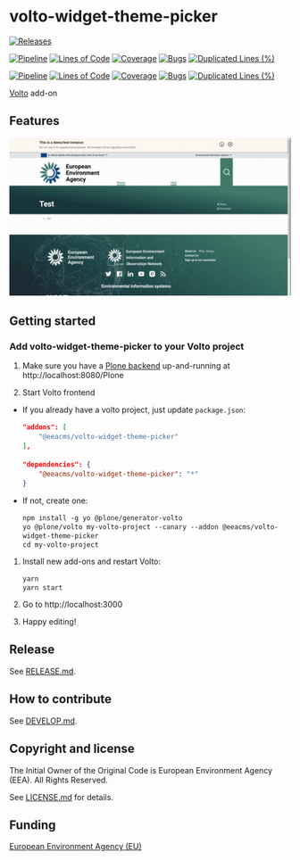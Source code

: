 # volto-widget-theme-picker

[![Releases](https://img.shields.io/github/v/release/eea/volto-widget-theme-picker)](https://github.com/eea/volto-widget-theme-picker/releases)

[![Pipeline](https://ci.eionet.europa.eu/buildStatus/icon?job=volto-addons%2Fvolto-widget-theme-picker%2Fmaster&subject=master)](https://ci.eionet.europa.eu/view/Github/job/volto-addons/job/volto-widget-theme-picker/job/master/display/redirect)
[![Lines of Code](https://sonarqube.eea.europa.eu/api/project_badges/measure?project=volto-widget-theme-picker-master&metric=ncloc)](https://sonarqube.eea.europa.eu/dashboard?id=volto-widget-theme-picker-master)
[![Coverage](https://sonarqube.eea.europa.eu/api/project_badges/measure?project=volto-widget-theme-picker-master&metric=coverage)](https://sonarqube.eea.europa.eu/dashboard?id=volto-widget-theme-picker-master)
[![Bugs](https://sonarqube.eea.europa.eu/api/project_badges/measure?project=volto-widget-theme-picker-master&metric=bugs)](https://sonarqube.eea.europa.eu/dashboard?id=volto-widget-theme-picker-master)
[![Duplicated Lines (%)](https://sonarqube.eea.europa.eu/api/project_badges/measure?project=volto-widget-theme-picker-master&metric=duplicated_lines_density)](https://sonarqube.eea.europa.eu/dashboard?id=volto-widget-theme-picker-master)

[![Pipeline](https://ci.eionet.europa.eu/buildStatus/icon?job=volto-addons%2Fvolto-widget-theme-picker%2Fdevelop&subject=develop)](https://ci.eionet.europa.eu/view/Github/job/volto-addons/job/volto-widget-theme-picker/job/develop/display/redirect)
[![Lines of Code](https://sonarqube.eea.europa.eu/api/project_badges/measure?project=volto-widget-theme-picker-develop&metric=ncloc)](https://sonarqube.eea.europa.eu/dashboard?id=volto-widget-theme-picker-develop)
[![Coverage](https://sonarqube.eea.europa.eu/api/project_badges/measure?project=volto-widget-theme-picker-develop&metric=coverage)](https://sonarqube.eea.europa.eu/dashboard?id=volto-widget-theme-picker-develop)
[![Bugs](https://sonarqube.eea.europa.eu/api/project_badges/measure?project=volto-widget-theme-picker-develop&metric=bugs)](https://sonarqube.eea.europa.eu/dashboard?id=volto-widget-theme-picker-develop)
[![Duplicated Lines (%)](https://sonarqube.eea.europa.eu/api/project_badges/measure?project=volto-widget-theme-picker-develop&metric=duplicated_lines_density)](https://sonarqube.eea.europa.eu/dashboard?id=volto-widget-theme-picker-develop)

[Volto](https://github.com/plone/volto) add-on

## Features

![Widget Theme Picker](./docs/volto-widget-theme-picker.gif)

## Getting started

### Add volto-widget-theme-picker to your Volto project

1. Make sure you have a [Plone backend](https://plone.org/download) up-and-running at http://localhost:8080/Plone

1. Start Volto frontend

- If you already have a volto project, just update `package.json`:

  ```JSON
  "addons": [
      "@eeacms/volto-widget-theme-picker"
  ],

  "dependencies": {
      "@eeacms/volto-widget-theme-picker": "*"
  }
  ```

- If not, create one:

  ```
  npm install -g yo @plone/generator-volto
  yo @plone/volto my-volto-project --canary --addon @eeacms/volto-widget-theme-picker
  cd my-volto-project
  ```

1. Install new add-ons and restart Volto:

   ```
   yarn
   yarn start
   ```

1. Go to http://localhost:3000

1. Happy editing!

## Release

See [RELEASE.md](https://github.com/eea/volto-widget-theme-picker/blob/master/RELEASE.md).

## How to contribute

See [DEVELOP.md](https://github.com/eea/volto-widget-theme-picker/blob/master/DEVELOP.md).

## Copyright and license

The Initial Owner of the Original Code is European Environment Agency (EEA).
All Rights Reserved.

See [LICENSE.md](https://github.com/eea/volto-widget-theme-picker/blob/master/LICENSE.md) for details.

## Funding

[European Environment Agency (EU)](http://eea.europa.eu)
